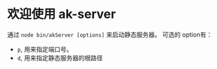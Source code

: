 # 欢迎使用 ak-server
通过 `node bin/akServer [options]` 来启动静态服务器。
可选的 option有：
* `p`, 用来指定端口号。
* `d`, 用来指定静态服务器的根路径